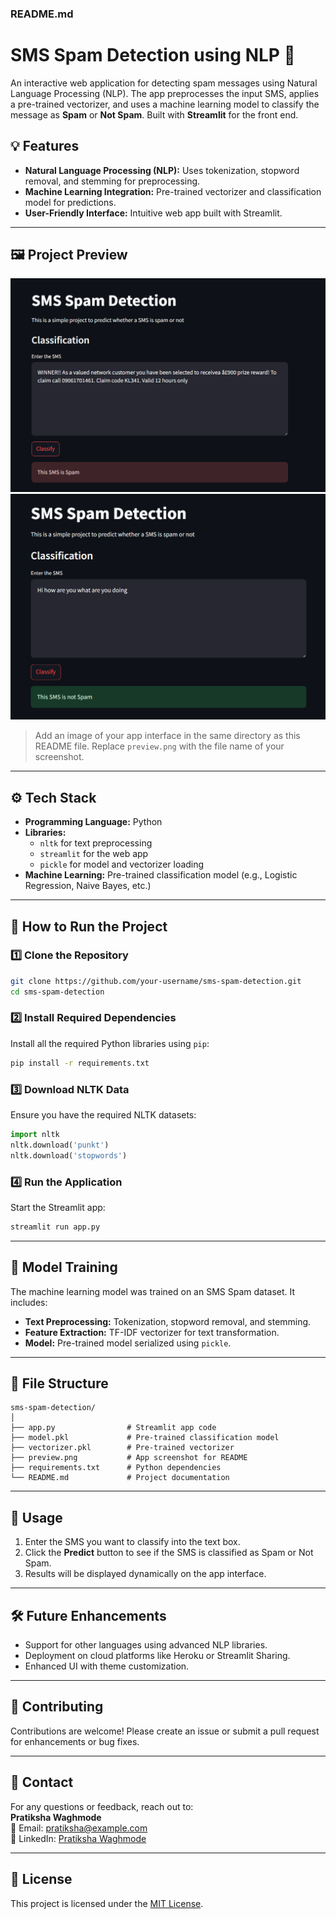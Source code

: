 

### **README.md**

# SMS Spam Detection using NLP 📨

An interactive web application for detecting spam messages using Natural Language Processing (NLP). The app preprocesses the input SMS, applies a pre-trained vectorizer, and uses a machine learning model to classify the message as **Spam** or **Not Spam**. Built with **Streamlit** for the front end.

## 💡 Features
- **Natural Language Processing (NLP):** Uses tokenization, stopword removal, and stemming for preprocessing.
- **Machine Learning Integration:** Pre-trained vectorizer and classification model for predictions.
- **User-Friendly Interface:** Intuitive web app built with Streamlit.

---

## 🖼️ Project Preview

![App Screenshot](spam1.png)
![App Screenshot](notspam.png)

> Add an image of your app interface in the same directory as this README file. Replace `preview.png` with the file name of your screenshot.

---

## ⚙️ Tech Stack
- **Programming Language:** Python
- **Libraries:** 
  - `nltk` for text preprocessing
  - `streamlit` for the web app
  - `pickle` for model and vectorizer loading
- **Machine Learning:** Pre-trained classification model (e.g., Logistic Regression, Naive Bayes, etc.)

---

## 🚀 How to Run the Project

### 1️⃣ Clone the Repository
```bash
git clone https://github.com/your-username/sms-spam-detection.git
cd sms-spam-detection
```

### 2️⃣ Install Required Dependencies
Install all the required Python libraries using `pip`:
```bash
pip install -r requirements.txt
```

### 3️⃣ Download NLTK Data
Ensure you have the required NLTK datasets:
```python
import nltk
nltk.download('punkt')
nltk.download('stopwords')
```

### 4️⃣ Run the Application
Start the Streamlit app:
```bash
streamlit run app.py
```

---

## 🧠 Model Training
The machine learning model was trained on an SMS Spam dataset. It includes:
- **Text Preprocessing:** Tokenization, stopword removal, and stemming.
- **Feature Extraction:** TF-IDF vectorizer for text transformation.
- **Model:** Pre-trained model serialized using `pickle`.

---

## 📂 File Structure
```
sms-spam-detection/
│
├── app.py                # Streamlit app code
├── model.pkl             # Pre-trained classification model
├── vectorizer.pkl        # Pre-trained vectorizer
├── preview.png           # App screenshot for README
├── requirements.txt      # Python dependencies
└── README.md             # Project documentation
```

---

## 🌟 Usage
1. Enter the SMS you want to classify into the text box.
2. Click the **Predict** button to see if the SMS is classified as Spam or Not Spam.
3. Results will be displayed dynamically on the app interface.

---

## 🛠️ Future Enhancements
- Support for other languages using advanced NLP libraries.
- Deployment on cloud platforms like Heroku or Streamlit Sharing.
- Enhanced UI with theme customization.

---

## 🤝 Contributing
Contributions are welcome! Please create an issue or submit a pull request for enhancements or bug fixes.

---

## 📧 Contact
For any questions or feedback, reach out to:  
**Pratiksha Waghmode**  
📧 Email: pratiksha@example.com  
📱 LinkedIn: [Pratiksha Waghmode](https://linkedin.com/in/pratiksha-waghmode)

---


## 📜 License
This project is licensed under the [MIT License](LICENSE).
```
